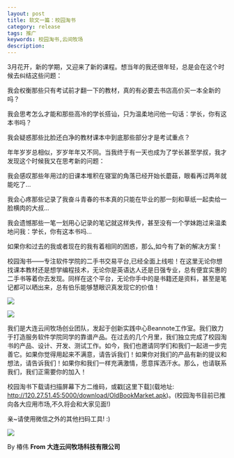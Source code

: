 ```yaml
---
layout: post
title: 软文一篇：校园淘书
category: release
tags: 推广
keywords: 校园淘书,云间牧场
description:
---
```


3月花开，新的学期，又迎来了新的课程。想当年的我还很年轻，总是会在这个时候去纠结这些问题：

我会权衡那些只有考试前才翻一下的教材，真的有必要去书店高价买一本全新的吗？

我会思考怎么才能和那些高冷的学长搭讪，只为温柔地问他一句话：学长，你有这本书吗？

我会疑惑那些比脸还白净的教材课本中到底那些部分才是考试重点？

年年岁岁总相似，岁岁年年又不同。当我终于有一天也成为了学长甚至学叔，我才发现这个时候我又在思考新的问题：

我会感叹那些年用过的旧课本堆积在寝室的角落已经开始长蘑菇，眼看再过两年就能吃了…

我会心疼那些记录了我奋斗青春的书本真的只能在毕业的那一刻和草纸一起卖给一脸横肉的大叔…

我会遗憾那些一笔一划用心记录的笔记就这样失传，甚至没有一个学妹跑过来温柔地问我：学长，你有这本书吗…

如果你和过去的我或者现在的我有着相同的困惑，那么,如今有了新的解决方案！

校园淘书——专注软件学院的二手书交易平台,已经全面上线啦！在这里无论你想找课本教材还是想学编程技术，无论你是英语达人还是日强专业，总有便宜实惠的二手书等着你去发现。同样在这个平台，无论你手中的是书籍还是资料，甚至是笔记都可以晒出来，总有伯乐能够慧眼识真发现它的价值！

![](http://mc-tuchuang.qiniudn.com/xyts总1.jpg)

![](http://mc-tuchuang.qiniudn.com/xyts总2.jpg)

我们是大连云间牧场创业团队，发起于创新实践中心Beannote工作室。我们致力于打造服务软件学院同学的靠谱产品。在过去的几个月里，我们独立完成了校园淘书的产品、设计、开发、测试工作。如今，我们也邀请同学们和我们一起进一步完善它。如果你觉得用起来不满意，请告诉我们！如果你对我们的产品有新的提议和想法，请告诉我们！如果你和我们一样充满激情，愿意挥洒汗水。那么，也请联系我们，我们正需要你的加入！

校园淘书下载请扫描屏幕下方二维码，或戳[这里下载](载地址: http://120.27.51.45:5000/download/OldBookMarket.apk)。(校园淘书目前已推向各大应用市场,不久将会和大家见面!)

亲~请使用微信之外的其他扫码工具! :)


![](http://mc-tuchuang.qiniudn.com/xyts二维码.png)

By 椿伟 **From 大连云间牧场科技有限公司**
